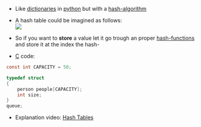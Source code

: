 - Like [dictionaries](computer-science/docs/python/dictionaries.md) in [python](contents-python.md) but with a [hash-algorithm](hash-functions.md) 

- A hash table could be imagined as follows:  
![](hash-table-basic.png)

- So if you want to **store** a value let it go trough an proper [hash-functions](hash-functions.md) and store it at the index the hash-

- [C](contents-c.md) code:

```c
const int CAPACITY = 50;

typedef struct
{
    person people[CAPACITY];
    int size;
}
queue;
```


- Explanation video: [Hash Tables](https://cs50.harvard.edu/x/2025/shorts/hash_tables/)